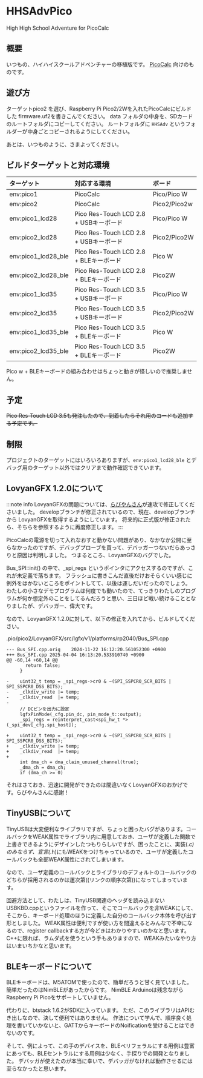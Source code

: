 # HHSAdvPico
High High School Adventure for PicoCalc

## 概要
いつもの、ハイハイスクールアドベンチャーの移植版です。
[PicoCalc](https://www.clockworkpi.com/picocalc) 向けのものです。

## 遊び方
ターゲットpico2 を選び、Raspberry Pi Pico2/2Wを入れたPicoCalcにビルドした firmware.uf2を書きこんでください。
data フォルダの中身を、SDカードのルートフォルダにコピーしてください。
ルートフォルダに `HHSAdv` というフォルダーが中身ごとコピーされるようにしてください。

あとは、いつものように、さまよってください。

## ビルドターゲットと対応環境

|ターゲット|対応する環境|ボード|
|:--------|:----------|:-----|
|env:pico1|PicoCalc|Pico/Pico W|
|env:pico2|PicoCalc|Pico2/Pico2w|
|env:pico1_lcd28|Pico Res-Touch LCD 2.8 + USBキーボード|Pico/Pico W|
|env:pico2_lcd28|Pico Res-Touch LCD 2.8 + USBキーボード|Pico2/Pico2W|
|env:pico1_lcd28_ble|Pico Res-Touch LCD 2.8 + BLEキーボード|Pico W|
|env:pico2_lcd28_ble|Pico Res-Touch LCD 2.8 + BLEキーボード|Pico2W|
|env:pico1_lcd35|Pico Res-Touch LCD 3.5 + USBキーボード|Pico/Pico W|
|env:pico2_lcd35|Pico Res-Touch LCD 3.5 + USBキーボード|Pico2/Pico2W|
|env:pico1_lcd35_ble|Pico Res-Touch LCD 3.5 + BLEキーボード|Pico W|
|env:pico2_lcd35_ble|Pico Res-Touch LCD 3.5 + BLEキーボード|Pico2W|

Pico w + BLEキーボードの組み合わせはちょっと動きが怪しいので推奨しません。

## 予定
~~Pico Res-Touch LCD 3.5も発注したので、到着したらそれ用のコードも追加する予定です。~~

## 制限

プロジェクトのターゲットにはいろいろありますが、`env:pico1_lcd28_ble` とデバッグ用のターゲット以外ではクリアまで動作確認できています。

## LovyanGFX 1.2.0について
:::note info
LovyanGFXの問題については、[らびやんさん](https://x.com/lovyan03)が速攻で修正してくださいました。
developブランチが修正されているので、現在、developブランチから LovyanGFXを取得するようにしています。
将来的に正式版が修正されたら、そちらを参照するように再度修正します。
:::

PicoCalcの電源を切って入れなおすと動かない問題があり、なかなか公開に至らなかったのですが、デバッグプローブを買って、デバッガーつないだらあっさりと原因は判明しました。
つまるところ、LovyanGFXのバグでした。

Bus_SPI::init() の中で、_spi_regs というポインタにアクセスするのですが、これが未定義で落ちます。
フラッシュに書きこんだ直後だけおそらくいい感じに例外をはかないところをポイントしてて、以後は運しだいだったのでしょう。
わたしの小さなデモプログラムは何度でも動いたので、てっきりわたしのプログラムが何か想定外のことをしてるんだろうと思い、三日ほど戦い続けることとなりましたが、デバッガー、偉大です。

なので、LovyanGFX 1.2.0に対して、以下の修正を入れてから、ビルドしてください。

.pio/pico2/LovyanGFX/src/lgfx/v1/platforms/rp2040/Bus_SPI.cpp
```diff_cpp
--- Bus_SPI.cpp.orig    2024-11-22 16:12:20.561052300 +0900
+++ Bus_SPI.cpp 2025-04-04 16:13:20.533910740 +0900
@@ -60,14 +60,14 @@
       return false;
     }

-    uint32_t temp = _spi_regs->cr0 & ~(SPI_SSPCR0_SCR_BITS | SPI_SSPCR0_DSS_BITS);
-    _clkdiv_write |= temp;
-    _clkdiv_read  |= temp;
-
     // DCピンを出力に設定
     lgfxPinMode(_cfg.pin_dc, pin_mode_t::output);
     _spi_regs = reinterpret_cast<spi_hw_t *>(_spi_dev[_cfg.spi_host]);

+    uint32_t temp = _spi_regs->cr0 & ~(SPI_SSPCR0_SCR_BITS | SPI_SSPCR0_DSS_BITS);
+    _clkdiv_write |= temp;
+    _clkdiv_read  |= temp;
+
     int dma_ch = dma_claim_unused_channel(true);
     _dma_ch = dma_ch;
     if (dma_ch >= 0)
```

それはさておき、迅速に開発ができたのは間違いなくLovyanGFXのおかげです。らびやんさんに感謝！

## TinyUSBについて

TinyUSBは大変便利なライブラリですが、ちょっと困ったバグがあります。コールバックをWEAK属性でライブラリ内に用意しておき、ユーザが定義した関数で上書きできるようにデザインしたつもりらしいですが、困ったことに、実装(*.c)のみならず、宣言(*.h)にもWEAKをつけちゃっているので、ユーザが定義したコールバックも全部WEAK属性にされてしまいます。

なので、ユーザ定義のコールバックとライブラリのデフォルトのコールバックのどちらが採用されるのかは運次第((リンクの順序次第))になってしまっています。

回避方法として、わたしは、TinyUSB関連のヘッダを読み込まないUSBKBD.cppというファイルを作って、そこでコールバックを非WEAKにして、そこから、キーボード処理のほうに定義した自分のコールバック本体を呼び出す形としました。
WEAK属性は便利ですが使い方を間違えるとみんなで不幸になるので、register callbackする方が今どきはわかりやすいのかなと思います。
C++に限れば、ラムダ式を使うという手もありますので、WEAKみたいなやり方はいまいちかなと思います。

## BLEキーボードについて

BLEキーボードは、M5ATOMで使ったので、簡単だろうと甘く見ていました。
簡単だったのはNimBLEがあったからです。
NimBLE Arduinoは残念ながら Raspberry Pi Picoをサポートしていません。

代わりに、btstack 1.6.2がSDKに入っています。
ただ、このライブラリはAPIむき出しなので、決して便利ではありません。
作法について学んで、順序良く処理を書いていかないと、GATTからキーボードのNoificationを受けることはできないのです。

そして、例によって、この手のデバイスを、BLEペリフェラルにする用例は豊富にあっても、BLEセントラルにする用例は少なく、手探りでの開発となりました。
デバッガが使えたのが本当に幸いで、デバッガがなければ動作させるには至らなかったと思います。
